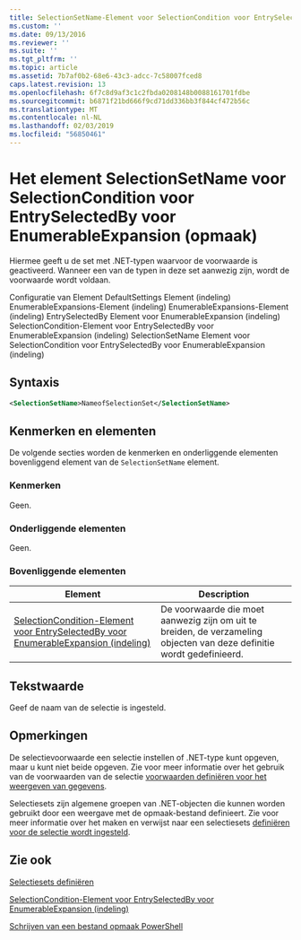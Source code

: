 ```yaml
---
title: SelectionSetName-Element voor SelectionCondition voor EntrySelectedBy voor EnumerableExpansion (indeling) | Microsoft Docs
ms.custom: ''
ms.date: 09/13/2016
ms.reviewer: ''
ms.suite: ''
ms.tgt_pltfrm: ''
ms.topic: article
ms.assetid: 7b7af0b2-68e6-43c3-adcc-7c58007fced8
caps.latest.revision: 13
ms.openlocfilehash: 6f7c8d9af3c1c2fbda0208148b0088161701fdbe
ms.sourcegitcommit: b6871f21bd666f9cd71dd336bb3f844cf472b56c
ms.translationtype: MT
ms.contentlocale: nl-NL
ms.lasthandoff: 02/03/2019
ms.locfileid: "56850461"
---
```

# <a name="selectionsetname-element-for-selectioncondition-for-entryselectedby-for-enumerableexpansion-format"></a>Het element SelectionSetName voor SelectionCondition voor EntrySelectedBy voor EnumerableExpansion (opmaak)

Hiermee geeft u de set met .NET-typen waarvoor de voorwaarde is geactiveerd. Wanneer een van de typen in deze set aanwezig zijn, wordt de voorwaarde wordt voldaan.

Configuratie van Element DefaultSettings Element (indeling) EnumerableExpansions-Element (indeling) EnumerableExpansions-Element (indeling) EntrySelectedBy Element voor EnumerableExpansion (indeling) SelectionCondition-Element voor EntrySelectedBy voor EnumerableExpansion (indeling) SelectionSetName Element voor SelectionCondition voor EntrySelectedBy voor EnumerableExpansion (indeling)

## <a name="syntax"></a>Syntaxis

```xml
<SelectionSetName>NameofSelectionSet</SelectionSetName>
```

## <a name="attributes-and-elements"></a>Kenmerken en elementen

De volgende secties worden de kenmerken en onderliggende elementen bovenliggend element van de `SelectionSetName` element.

### <a name="attributes"></a>Kenmerken

Geen.

### <a name="child-elements"></a>Onderliggende elementen

Geen.

### <a name="parent-elements"></a>Bovenliggende elementen

|Element|Description|
|-------------|-----------------|
|[SelectionCondition-Element voor EntrySelectedBy voor EnumerableExpansion (indeling)](./selectioncondition-element-for-entryselectedby-for-enumerableexpansion-format.md)|De voorwaarde die moet aanwezig zijn om uit te breiden, de verzameling objecten van deze definitie wordt gedefinieerd.|

## <a name="text-value"></a>Tekstwaarde

Geef de naam van de selectie is ingesteld.

## <a name="remarks"></a>Opmerkingen

De selectievoorwaarde een selectie instellen of .NET-type kunt opgeven, maar u kunt niet beide opgeven. Zie voor meer informatie over het gebruik van de voorwaarden van de selectie [voorwaarden definiëren voor het weergeven van gegevens](./defining-conditions-for-displaying-data.md).

Selectiesets zijn algemene groepen van .NET-objecten die kunnen worden gebruikt door een weergave met de opmaak-bestand definieert. Zie voor meer informatie over het maken en verwijst naar een selectiesets [definiëren voor de selectie wordt ingesteld](./defining-selection-sets.md).

## <a name="see-also"></a>Zie ook

[Selectiesets definiëren](./defining-selection-sets.md)

[SelectionCondition-Element voor EntrySelectedBy voor EnumerableExpansion (indeling)](./selectioncondition-element-for-entryselectedby-for-enumerableexpansion-format.md)

[Schrijven van een bestand opmaak PowerShell](./writing-a-powershell-formatting-file.md)
